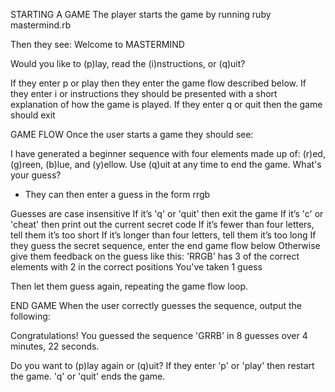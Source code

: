 STARTING A GAME
The player starts the game by running ruby mastermind.rb

Then they see:
Welcome to MASTERMIND

Would you like to (p)lay, read the (i)nstructions, or (q)uit?
>

If they enter p or play then they enter the game flow described below.
If they enter i or instructions they should be presented with a short explanation of how the game is played.
If they enter q or quit then the game should exit


GAME FLOW
Once the user starts a game they should see:

I have generated a beginner sequence with four elements made up of: (r)ed,
(g)reen, (b)lue, and (y)ellow. Use (q)uit at any time to end the game.
What's your guess?

* They can then enter a guess in the form rrgb

Guesses are case insensitive
If it’s 'q' or 'quit' then exit the game
If it’s 'c' or 'cheat' then print out the current secret code
If it’s fewer than four letters, tell them it’s too short
If it’s longer than four letters, tell them it’s too long
If they guess the secret sequence, enter the end game flow below
Otherwise give them feedback on the guess like this:
'RRGB' has 3 of the correct elements with 2 in the correct positions
You've taken 1 guess

Then let them guess again, repeating the game flow loop.


END GAME
When the user correctly guesses the sequence, output the following:

Congratulations! You guessed the sequence 'GRRB' in 8 guesses over 4 minutes,
22 seconds.

Do you want to (p)lay again or (q)uit?
If they enter 'p' or 'play' then restart the game. 'q' or 'quit' ends the game.
